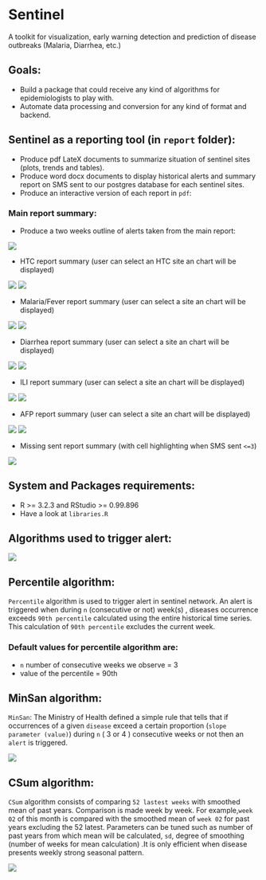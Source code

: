# Sentinel
A toolkit for visualization, early warning detection and prediction of disease outbreaks (Malaria, Diarrhea, etc.)

## Goals:
* Build a package that could receive any kind of algorithms for epidemiologists to play with.
* Automate data processing and conversion for any kind of format and backend.

## Sentinel as a reporting tool (in `report` folder):
* Produce pdf LateX documents to summarize situation of sentinel sites (plots, trends and tables).
* Produce word docx documents to display historical alerts and summary report on SMS sent to our postgres database for each sentinel sites.
* Produce an interactive version of each report in `pdf`:

### Main report summary:

* Produce a two weeks outline of alerts taken from the main report:

<img src="main_report.png" >

* HTC report summary (user can select an HTC site an chart will be displayed)

<img src="htc_report1.png" >

<img src="htc_report2.png" >

* Malaria/Fever report summary (user can select a site an chart will be displayed)

<img src="malaria_report1.png" >

<img src="malaria_report2.png" >

* Diarrhea report summary (user can select a site an chart will be displayed)

<img src="diarrhea_report1.png" >

<img src="diarrhea_report2.png" >

* ILI report summary (user can select a site an chart will be displayed)

<img src="ili_report1.png" >

<img src="ili_report2.png" >

* AFP report summary (user can select a site an chart will be displayed)

<img src="afp_report1.png" >

<img src="afp_report2.png" >

* Missing sent report summary (with cell highlighting when SMS sent `<=3`)

<img src="missing_sent_report.png" >

## System and Packages requirements:
* R >= 3.2.3 and RStudio >= 0.99.896
* Have a look at `libraries.R`

## Algorithms used to trigger alert:

<img src="app_snap.png" >

## Percentile algorithm:

`Percentile` algorithm is used to trigger alert in sentinel network. An alert is triggered when during `n` (consecutive or not) week(s) , diseases occurrence exceeds `90th percentile` calculated using the entire historical time series. This calculation of `90th percentile` excludes the current week.

### Default values for percentile algorithm are:

* `n` number of consecutive weeks we observe = 3
* value of the percentile = 90th 

## MinSan algorithm:

`MinSan`: The Ministry of Health defined a simple rule that tells that if occurrences of a given `disease` exceed a certain proportion (`slope parameter (value)`) during `n` ( 3 or 4 ) consecutive weeks or not then an `alert` is triggered.

<img src="minsan.png" >

## CSum algorithm:

`CSum` algorithm consists of comparing `52 lastest weeks` with smoothed mean of past years. Comparison is made week by week. For example,`week 02` of this month is compared with the smoothed mean of `week 02` for past years excluding the 52 latest. Parameters can be tuned such as number of past years from which mean will be calculated, `sd`, degree of smoothing (number of weeks for mean calculation) .It is only efficient when disease presents weekly strong seasonal pattern.

<img src="csum.png" >


